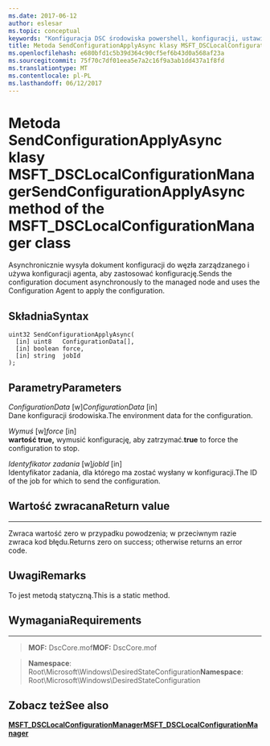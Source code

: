 ```yaml
---
ms.date: 2017-06-12
author: eslesar
ms.topic: conceptual
keywords: "Konfiguracja DSC środowiska powershell, konfiguracji, ustawienia"
title: Metoda SendConfigurationApplyAsync klasy MSFT_DSCLocalConfigurationManager
ms.openlocfilehash: e680bfd1c5b39d364c90cf5ef6b43d0a568af23a
ms.sourcegitcommit: 75f70c7df01eea5e7a2c16f9a3ab1dd437a1f8fd
ms.translationtype: MT
ms.contentlocale: pl-PL
ms.lasthandoff: 06/12/2017
---
```

# <a name="sendconfigurationapplyasync-method-of-the-msftdsclocalconfigurationmanager-class"></a><span data-ttu-id="ed18e-103">Metoda SendConfigurationApplyAsync klasy MSFT_DSCLocalConfigurationManager</span><span class="sxs-lookup"><span data-stu-id="ed18e-103">SendConfigurationApplyAsync method of the MSFT_DSCLocalConfigurationManager class</span></span>

<span data-ttu-id="ed18e-104">Asynchronicznie wysyła dokument konfiguracji do węzła zarządzanego i używa konfiguracji agenta, aby zastosować konfigurację.</span><span class="sxs-lookup"><span data-stu-id="ed18e-104">Sends the configuration document asynchronously to the managed node and uses the Configuration Agent to apply the configuration.</span></span>

<a name="syntax"></a><span data-ttu-id="ed18e-105">Składnia</span><span class="sxs-lookup"><span data-stu-id="ed18e-105">Syntax</span></span>
------

```mof
uint32 SendConfigurationApplyAsync(
  [in] uint8   ConfigurationData[],
  [in] boolean force,
  [in] string  jobId
);
```

<a name="parameters"></a><span data-ttu-id="ed18e-106">Parametry</span><span class="sxs-lookup"><span data-stu-id="ed18e-106">Parameters</span></span>
----------

<span data-ttu-id="ed18e-107">*ConfigurationData* \[w\]</span><span class="sxs-lookup"><span data-stu-id="ed18e-107">*ConfigurationData* \[in\]</span></span>  
<span data-ttu-id="ed18e-108">Dane konfiguracji środowiska.</span><span class="sxs-lookup"><span data-stu-id="ed18e-108">The environment data for the configuration.</span></span>

<span data-ttu-id="ed18e-109">*Wymuś* \[w\]</span><span class="sxs-lookup"><span data-stu-id="ed18e-109">*force* \[in\]</span></span>  
<span data-ttu-id="ed18e-110">**wartość true,** wymusić konfigurację, aby zatrzymać.</span><span class="sxs-lookup"><span data-stu-id="ed18e-110">**true** to force the configuration to stop.</span></span>

<span data-ttu-id="ed18e-111">*Identyfikator zadania* \[w\]</span><span class="sxs-lookup"><span data-stu-id="ed18e-111">*jobId* \[in\]</span></span>  
<span data-ttu-id="ed18e-112">Identyfikator zadania, dla którego ma zostać wysłany w konfiguracji.</span><span class="sxs-lookup"><span data-stu-id="ed18e-112">The ID of the job for which to send the configuration.</span></span>

## <a name="return-value"></a><span data-ttu-id="ed18e-113">Wartość zwracana</span><span class="sxs-lookup"><span data-stu-id="ed18e-113">Return value</span></span>
------------

<span data-ttu-id="ed18e-114">Zwraca wartość zero w przypadku powodzenia; w przeciwnym razie zwraca kod błędu.</span><span class="sxs-lookup"><span data-stu-id="ed18e-114">Returns zero on success; otherwise returns an error code.</span></span>

## <a name="remarks"></a><span data-ttu-id="ed18e-115">Uwagi</span><span class="sxs-lookup"><span data-stu-id="ed18e-115">Remarks</span></span>

<span data-ttu-id="ed18e-116">To jest metodą statyczną.</span><span class="sxs-lookup"><span data-stu-id="ed18e-116">This is a static method.</span></span>

## <a name="requirements"></a><span data-ttu-id="ed18e-117">Wymagania</span><span class="sxs-lookup"><span data-stu-id="ed18e-117">Requirements</span></span>
------------
><span data-ttu-id="ed18e-118">**MOF:** DscCore.mof</span><span class="sxs-lookup"><span data-stu-id="ed18e-118">**MOF:** DscCore.mof</span></span>

><span data-ttu-id="ed18e-119">**Namespace**: Root\Microsoft\Windows\DesiredStateConfiguration</span><span class="sxs-lookup"><span data-stu-id="ed18e-119">**Namespace**: Root\Microsoft\Windows\DesiredStateConfiguration</span></span>


## <a name="see-also"></a><span data-ttu-id="ed18e-120">Zobacz też</span><span class="sxs-lookup"><span data-stu-id="ed18e-120">See also</span></span>


[<span data-ttu-id="ed18e-121">**MSFT_DSCLocalConfigurationManager**</span><span class="sxs-lookup"><span data-stu-id="ed18e-121">**MSFT_DSCLocalConfigurationManager**</span></span>](msft-dsclocalconfigurationmanager.md)


 

 



